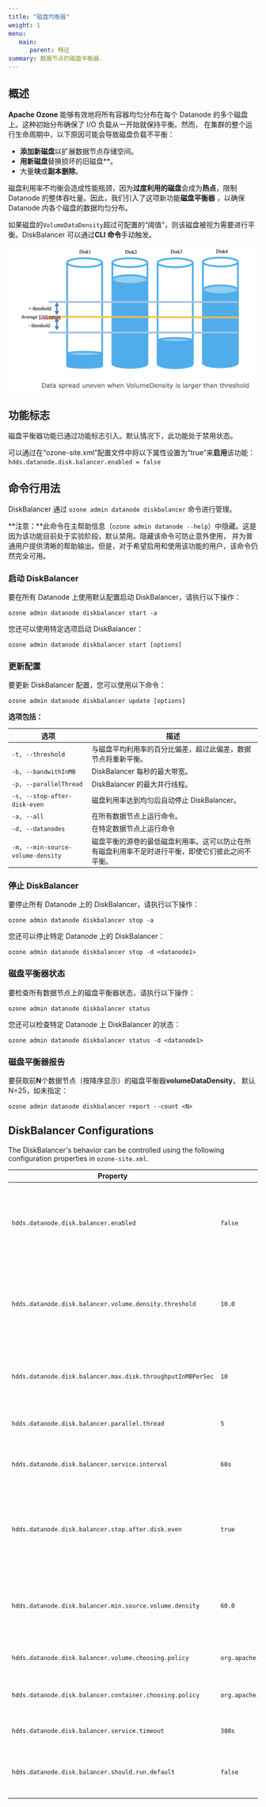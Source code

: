 ```yaml
---
title: "磁盘均衡器"
weight: 1
menu:
   main:
      parent: 特征
summary: 数据节点的磁盘平衡器.
---
```

<!---
  Licensed to the Apache Software Foundation (ASF) under one or more
  contributor license agreements.  See the NOTICE file distributed with
  this work for additional information regarding copyright ownership.
  The ASF licenses this file to You under the Apache License, Version 2.0
  (the "License"); you may not use this file except in compliance with
  the License.  You may obtain a copy of the License at

      http://www.apache.org/licenses/LICENSE-2.0

  Unless required by applicable law or agreed to in writing, software
  distributed under the License is distributed on an "AS IS" BASIS,
  WITHOUT WARRANTIES OR CONDITIONS OF ANY KIND, either express or implied.
  See the License for the specific language governing permissions and
  limitations under the License.
-->

## 概述
**Apache Ozone** 能够有效地将所有容器均匀分布在每个 Datanode 的多个磁盘上。这种初始分布确保了 I/O 负载从一开始就保持平衡。然而，
在集群的整个运行生命周期中，以下原因可能会导致磁盘负载不平衡：
- **添加新磁盘**以扩展数据节点存储空间。
- **用新磁盘**替换损坏的旧磁盘**。
- 大量**块**或**副本删除**。

磁盘利用率不均衡会造成性能瓶颈，因为**过度利用的磁盘**会成为**热点**，限制 Datanode 的整体吞吐量。因此，我们引入了这项新功能**磁盘平衡器**
，以确保 Datanode 内各个磁盘的数据均匀分布。

如果磁盘的`VolumeDataDensity`超过可配置的“阈值”，则该磁盘被视为需要进行平衡。DiskBalancer 可以通过**CLI 命令**手动触发。

![Disk Even](diskBalancer.png)

## 功能标志

磁盘平衡器功能已通过功能标志引入。默认情况下，此功能处于禁用状态。

可以通过在“ozone-site.xml”配置文件中将以下属性设置为“true”来**启用**该功能：
`hdds.datanode.disk.balancer.enabled = false`

## 命令行用法
DiskBalancer 通过 `ozone admin datanode diskbalancer` 命令进行管理。

**注意：**此命令在主帮助信息（`ozone admin datanode --help`）中隐藏。这是因为该功能目前处于实验阶段，默认禁用。隐藏该命令可防止意外使用，
并为普通用户提供清晰的帮助输出。但是，对于希望启用和使用该功能的用户，该命令仍然完全可用。

### **启动 DiskBalancer**
要在所有 Datanode 上使用默认配置启动 DiskBalancer，请执行以下操作：

```shell
ozone admin datanode diskbalancer start -a
```

您还可以使用特定选项启动 DiskBalancer：
```shell
ozone admin datanode diskbalancer start [options]
```

### **更新配置**
要更新 DiskBalancer 配置，您可以使用以下命令：

```shell
ozone admin datanode diskbalancer update [options]
```
**选项包括：**

| 选项                           | 描述                                                |                                                                                                                                                             
|------------------------------|---------------------------------------------------|
| `-t, --threshold`            | 与磁盘平均利用率的百分比偏差，超过此偏差，数据节点将重新平衡。                   |
| `-b, --bandwithInMB`         | DiskBalancer 每秒的最大带宽。                             |
| `-p, --parallelThread`       | DiskBalancer 的最大并行线程。                             |
| `-s, --stop-after-disk-even` | 磁盘利用率达到均匀后自动停止 DiskBalancer。                      |
| `-a, --all`                  | 在所有数据节点上运行命令。                                     |
| `-d, --datanodes`            | 在特定数据节点上运行命令                                      |
|`-m, --min-source-volume-density` | 磁盘平衡的源卷的最低磁盘利用率。这可以防止在所有磁盘利用率不足时进行平衡，即使它们彼此之间不平衡。| 

### **停止 DiskBalancer**
要停止所有 Datanode 上的 DiskBalancer，请执行以下操作：

```shell
ozone admin datanode diskbalancer stop -a
```
您还可以停止特定 Datanode 上的 DiskBalancer：

```shell
ozone admin datanode diskbalancer stop -d <datanode1>
```
### **磁盘平衡器状态**
要检查所有数据节点上的磁盘平衡器状态，请执行以下操作：

```shell
ozone admin datanode diskbalancer status
```
您还可以检查特定 Datanode 上 DiskBalancer 的状态：
```shell
ozone admin datanode diskbalancer status -d <datanode1>
```
### **磁盘平衡器报告**
要获取前**N**个数据节点（按降序显示）的磁盘平衡器**volumeDataDensity**，
默认 N=25，如未指定：

```shell
ozone admin datanode diskbalancer report --count <N>
```

## DiskBalancer Configurations

The DiskBalancer's behavior can be controlled using the following configuration properties in `ozone-site.xml`.

| Property                                                    | Default Value                          | Description                                                              |
|-------------------------------------------------------------|----------------------------------------|--------------------------------------------------------------------------|
| `hdds.datanode.disk.balancer.enabled`                       | `false`                                | 如果为 false，则 Datanode 上的 DiskBalancer 服务将被禁用。将其配置为 true 可启用 DiskBalancer。 |                                                            |                                                                                        |                                                                                                                                                                              |
| `hdds.datanode.disk.balancer.volume.density.threshold`      | `10.0`                                 | 百分比（0-100）。如果对于每个卷，其利用率与平均数据节点利用率之差不超过此阈值，则认为数据节点处于平衡状态。                 |
| `hdds.datanode.disk.balancer.max.disk.throughputInMBPerSec` | `10`                                   | 平衡器可用于移动数据的最大带宽（以 MB/s 为单位），以避免影响客户端 I/O。                                |
| `hdds.datanode.disk.balancer.parallel.thread`               | `5`                                    | 用于并行移动容器的工作线程数。                                                          |
| `hdds.datanode.disk.balancer.service.interval`              | `60s`                                  | Datanode DiskBalancer 服务检查不平衡并更新其配置的时间间隔。                                |
| `hdds.datanode.disk.balancer.stop.after.disk.even`          | `true`                                 | 如果为真，则一旦磁盘被视为平衡（即所有卷密度都在阈值内），DiskBalancer 将自动停止其平衡活动。                    |
| `hdds.datanode.disk.balancer.min.source.volume.density`     | `60.0`                                 | 磁盘平衡的源卷的最低磁盘利用率。这可以防止在所有磁盘利用率不足时进行平衡，即使它们彼此之间不平衡。                        |
| `hdds.datanode.disk.balancer.volume.choosing.policy`        | `org.apache.hadoop.ozone.container.diskbalancer.policy.DefaultVolumeChoosingPolicy` | 用于选择平衡的源卷和目标卷的策略类。                                                       |
| `hdds.datanode.disk.balancer.container.choosing.policy`     | `org.apache.hadoop.ozone.container.diskbalancer.policy.DefaultContainerChoosingPolicy` | 用于选择将哪些容器从源卷移动到目标卷的策略类。                                                  |
| `hdds.datanode.disk.balancer.service.timeout`               | `300s`                                 | Datanode DiskBalancer 服务操作超时。                                            |
| `hdds.datanode.disk.balancer.should.run.default`            | `false`                                | 如果平衡器无法读取其持久配置，则该值决定服务是否应默认运行。                                           |

